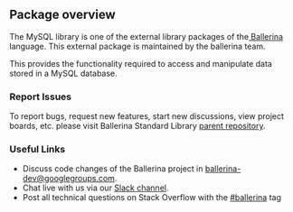 ## Package overview

The MySQL library is one of the external library packages of the<a target="_blank" href="https://ballerina.io/"> Ballerina</a> language.  This external package is maintained by the ballerina team.

This provides the functionality required to access and manipulate data stored in a MySQL database.

### Report Issues

To report bugs, request new features, start new discussions, view project boards, etc. please visit Ballerina Standard Library [parent repository](https://github.com/ballerina-platform/ballerina-standard-library).

### Useful Links
- Discuss code changes of the Ballerina project in ballerina-dev@googlegroups.com.
- Chat live with us via our [Slack channel](https://ballerina.io/community/slack/).
- Post all technical questions on Stack Overflow with the [#ballerina](https://stackoverflow.com/questions/tagged/ballerina) tag

